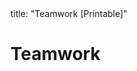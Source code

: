 <frontmatter>
title: "Teamwork [Printable]"
</frontmatter>

<link rel="stylesheet" href="{{baseUrl}}/css/textbook.css">

<div class="website-content">

<div id="main">

# Teamwork

<include src="teamStructures/unit-inParent-asFlat-print.md" boilerplate />

</div>

</div>
